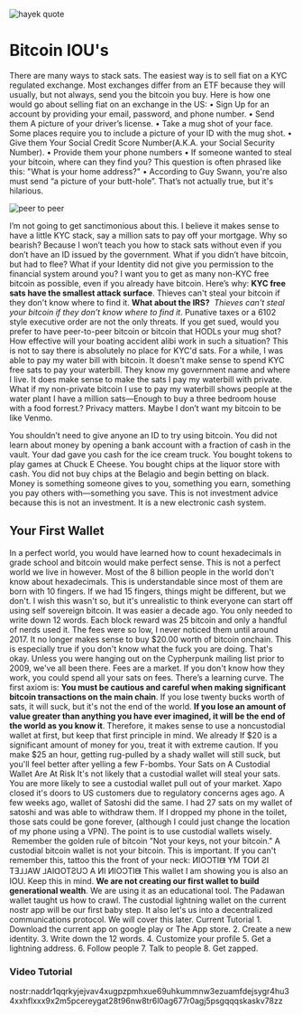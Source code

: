 ![hayek quote](https://i.nostr.build/6ol2.png)

# Bitcoin IOU's
There are many ways to stack sats. The easiest way is to sell fiat on a KYC regulated exchange. Most exchanges differ from an ETF because they will usually, but not always, send you the bitcoin you buy. Here is how one would go about selling fiat on an exchange in the US:
    • Sign Up for an account by providing your email, password, and phone number.
    • Send them A picture of your driver’s license.
    • Take a mug shot of your face. Some places require you to include a picture of your ID with the mug shot.
    • Give them Your Social Credit Score Number(A.K.A. your Social Security Number).
    • Provide them your phone numbers
    • If someone wanted to steal your bitcoin, where can they find you? This question is often phrased like this: "What is your home address?"
    • According to Guy Swann, you're also must send “a picture of your butt-hole”. That’s not actually true, but it's hilarious.

![peer to peer](https://i.nostr.build/nEjM.png)

I’m not going to get sanctimonious about this. I believe it makes sense to have a little KYC stack, say a million sats to pay off your mortgage. Why so bearish? Because I won’t teach you how to stack sats without even if you don’t have an ID issued by the government. What if you didn’t have bitcoin, but had to flee? What if your Identity did not give you permission to the financial system around you?  I want you to get as many non-KYC free bitcoin as possible, even if you already have bitcoin. Here’s why:
**KYC free sats have the smallest attack surface**. Thieves can't steal your bitcoin if they don't know where to find it. **What about the IRS?**  *Thieves can't steal your bitcoin if they don’t know where to find it*. Punative taxes or a 6102 style executive order are not the only threats. If you get sued, would you prefer to have peer-to-peer bitcoin or bitcoin that HODLs your mug shot? How effective will your boating accident alibi work in such a situation? 
This is not to say there is absolutely no place for KYC'd sats. For a while, I was able to pay my water bill with bitcoin. It doesn't make sense to spend KYC free sats to pay your waterbill. They know my government name and where I live. It does make sense to make the sats I pay my waterbill with private. What if my non-private bitcoin I use to pay my waterbill shows people at the water plant I have a million sats—Enough to buy a three bedroom house with a food forrest.? Privacy matters. Maybe I don’t want my bitcoin to be like Venmo.

You shouldn’t need to give anyone an ID to try using bitcoin. You did not learn about money by opening a bank account with a fraction of cash in the vault. Your dad gave you cash for the ice cream truck. You bought tokens to play games at Chuck E Cheese. You bought chips at the liquor store with cash. You did not buy chips at the Belagio and begin betting on black. Money is something someone gives to you, something you earn, something you pay others with—something you save. This is not investment advice because this is not an investment. It is a new electronic cash system.

## Your First Wallet

In a perfect world, you would have learned how to count hexadecimals in grade school and bitcoin would make perfect sense. This is not a perfect world we live in however. Most of the 8 billion people in the world don't know about hexadecimals. This is understandable since most of them are born with 10 fingers. If we had 15 fingers, things might be different, but we don't.
I wish this wasn't so, but it's unrealistic to think everyone can start off using self sovereign bitcoin. It was easier a decade ago. You only needed to write down 12 words. Each block reward was 25 bitcoin and only a handful of nerds used it. The fees were so low, I never noticed them until around 2017.
It no longer makes sense to buy $20.00 worth of bitcoin onchain. This is especially true if you don't know what the fuck you are doing. That's okay. Unless you were hanging out on the Cypherpunk mailing list prior to 2009, we've all been there. Fees are a market. If you don't know how they work, you could spend all your sats on fees. There’s a learning curve.
The first axiom is: **You must be cautious and careful when making significant bitcoin transactions on the main chain**.
If you lose twenty bucks worth of sats, it will suck, but it's not the end of the world. **If you lose an amount of value greater than anything you have ever imagined, it will be the end of the world as you know it**.
Therefore, it makes sense to use a noncustodial wallet at first, but keep that first principle in mind. We already If $20 is a significant amount of money for you, treat it with extreme caution. If you make $25 an hour, getting rug-pulled by a shady wallet will still suck, but you'll feel better after yelling a few F-bombs.
Your Sats on A Custodial Wallet Are At Risk
It's not likely that a custodial wallet will steal your sats. You are more likely to see a custodial wallet pull out of your market. Xapo closed it's doors to US customers due to regulatory concerns ages ago. A few weeks ago, wallet of Satoshi did the same. I had 27 sats on my wallet of satoshi and was able to withdraw them. If I dropped my phone in the toilet, those sats could be gone forever, (although I could just change the location of my phone using a VPN). The point is to use custodial wallets wisely.
 Remember the golden rule of bitcoin ”Not your keys, not your bitcoin."
A custodial bitcoin wallet is not your bitcoin. This is important. If you can't remember this, tattoo this the front of your neck:
ИIOƆTIᙠ YM TOИ ƧI TƎ⅃⅃AW ⅃AIᗡOTƧUƆ A ИI ИIOƆTIᙠ
This wallet I am showing you is also an IOU. Keep this in mind. **We are not creating our first wallet to build generational wealth**. We are using it as an educational tool. The Padawan wallet taught us how to crawl. The custodial lightning wallet on the current nostr app will be our first baby step. It also let's us into a decentralized communications protocol. We will cover this later.
Current Tutorial
    1. Download the current app on google play or The App store.
    2. Create a new identity.
    3. Write down the 12 words.
    4. Customize your profile
    5. Get a lightning address.
    6. Follow people
    7. Talk to people
    8. Get zapped.
### Video Tutorial

nostr:naddr1qqrkyjejvav4xugpzpmhxue69uhkummnw3ezuamfdejsygr4hu34xxhflxxx9x2m5pcereygat28t96nw8tr6l0ag677r0agj5psgqqqskaskv78zz
